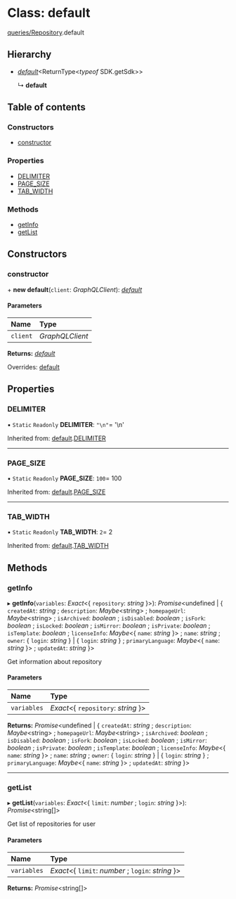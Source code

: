 # Class: default

[queries/Repository](../modules/queries_repository.md).default

## Hierarchy

- [*default*](queries_query.default.md)<ReturnType<*typeof* SDK.getSdk\>\>

  ↳ **default**

## Table of contents

### Constructors

- [constructor](queries_repository.default.md#constructor)

### Properties

- [DELIMITER](queries_repository.default.md#delimiter)
- [PAGE\_SIZE](queries_repository.default.md#page_size)
- [TAB\_WIDTH](queries_repository.default.md#tab_width)

### Methods

- [getInfo](queries_repository.default.md#getinfo)
- [getList](queries_repository.default.md#getlist)

## Constructors

### constructor

\+ **new default**(`client`: *GraphQLClient*): [*default*](queries_repository.default.md)

#### Parameters

| Name | Type |
| :------ | :------ |
| `client` | *GraphQLClient* |

**Returns:** [*default*](queries_repository.default.md)

Overrides: [default](queries_query.default.md)

## Properties

### DELIMITER

▪ `Static` `Readonly` **DELIMITER**: ``"\n"``= '\n'

Inherited from: [default](queries_query.default.md).[DELIMITER](queries_query.default.md#delimiter)

___

### PAGE\_SIZE

▪ `Static` `Readonly` **PAGE\_SIZE**: ``100``= 100

Inherited from: [default](queries_query.default.md).[PAGE_SIZE](queries_query.default.md#page_size)

___

### TAB\_WIDTH

▪ `Static` `Readonly` **TAB\_WIDTH**: ``2``= 2

Inherited from: [default](queries_query.default.md).[TAB_WIDTH](queries_query.default.md#tab_width)

## Methods

### getInfo

▸ **getInfo**(`variables`: *Exact*<{ `repository`: *string*  }\>): *Promise*<undefined \| { `createdAt`: *string* ; `description`: *Maybe*<string\> ; `homepageUrl`: *Maybe*<string\> ; `isArchived`: *boolean* ; `isDisabled`: *boolean* ; `isFork`: *boolean* ; `isLocked`: *boolean* ; `isMirror`: *boolean* ; `isPrivate`: *boolean* ; `isTemplate`: *boolean* ; `licenseInfo`: *Maybe*<{ `name`: *string*  }\> ; `name`: *string* ; `owner`: { `login`: *string*  } \| { `login`: *string*  } ; `primaryLanguage`: *Maybe*<{ `name`: *string*  }\> ; `updatedAt`: *string*  }\>

Get information about repository

#### Parameters

| Name | Type |
| :------ | :------ |
| `variables` | *Exact*<{ `repository`: *string*  }\> |

**Returns:** *Promise*<undefined \| { `createdAt`: *string* ; `description`: *Maybe*<string\> ; `homepageUrl`: *Maybe*<string\> ; `isArchived`: *boolean* ; `isDisabled`: *boolean* ; `isFork`: *boolean* ; `isLocked`: *boolean* ; `isMirror`: *boolean* ; `isPrivate`: *boolean* ; `isTemplate`: *boolean* ; `licenseInfo`: *Maybe*<{ `name`: *string*  }\> ; `name`: *string* ; `owner`: { `login`: *string*  } \| { `login`: *string*  } ; `primaryLanguage`: *Maybe*<{ `name`: *string*  }\> ; `updatedAt`: *string*  }\>

___

### getList

▸ **getList**(`variables`: *Exact*<{ `limit`: *number* ; `login`: *string*  }\>): *Promise*<string[]\>

Get list of repositories for user

#### Parameters

| Name | Type |
| :------ | :------ |
| `variables` | *Exact*<{ `limit`: *number* ; `login`: *string*  }\> |

**Returns:** *Promise*<string[]\>
